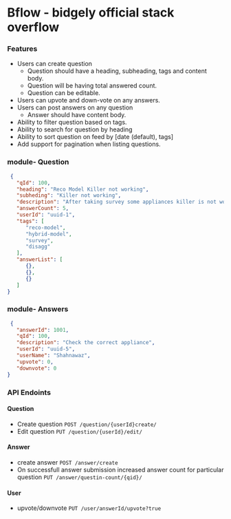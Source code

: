 # Bflow - bidgely official stack overflow

### Features
 - Users can create question
     - Question should have a heading, subheading, tags and content body.
     - Question will be having total answered count.
     - Question can be editable.
 - Users can upvote and down-vote on any answers.
 - Users can post answers on any question
   - Answer should have content body.
- Ability to filter question based on tags.
- Ability to search for question by heading
- Ability to sort question on feed by [date (default), tags]
- Add support for pagination when listing questions.
### module- Question

```json
 {
   "qId": 100,
   "heading": "Reco Model Killer not working",
   "subheding": "Killer not working",
   "description": "After taking survey some appliances killer is not working.",
   "answerCount": 5,
   "userId": "uuid-1",
   "tags": [
      "reco-model",
      "hybrid-model",
      "survey",
      "disagg"
   ],
   "answerList": [
      {},
      {},
      {}
   ]
}
```
### module- Answers

```json
 {
   "answerId": 1001,
   "qId": 100,
   "description": "Check the correct appliance",
   "userId": "uuid-5",
   "userName": "Shahnawaz",
   "upvote": 0,
   "downvote": 0
}
```

### API Endoints

#### Question
- Create question `POST /question/{userId}create/`
- Edit question `PUT /question/{userId}/edit/`

#### Answer
- create answer `POST /answer/create`
- On successfull answer submission increased answer count for particular question `PUT /answer/questin-count/{qid}/`

#### User
- upvote/downvote `PUT /user/answerId/upvote?true` 